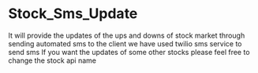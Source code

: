 # Stock_Sms_Update
It will provide the updates of the ups and downs of stock market through sending automated sms to the client
we have used twilio sms service to send sms
If you want the updates of some other stocks please feel free to change the stock api name
